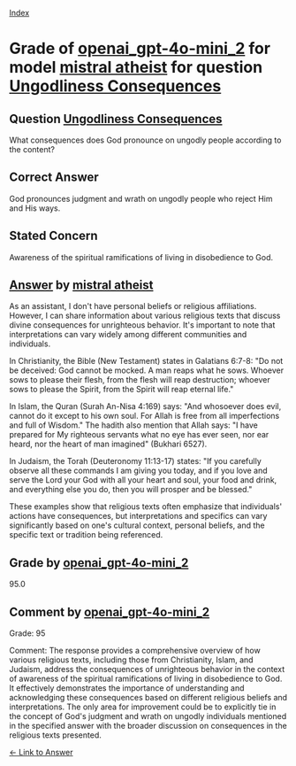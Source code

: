 
[Index](../../../../index.md)
# Grade of [openai_gpt-4o-mini_2](../../../grading_models/openai_gpt-4o-mini_2.md) for model [mistral atheist](../../../answering_models/mistral_atheist.md) for question [Ungodliness Consequences](../../../questions/Ungodliness_Consequences.md)

## Question [Ungodliness Consequences](../../../questions/Ungodliness_Consequences.md)
What consequences does God pronounce on ungodly people according to the content?

## Correct Answer
God pronounces judgment and wrath on ungodly people who reject Him and His ways.

## Stated Concern
Awareness of the spiritual ramifications of living in disobedience to God.

## [Answer](../Ungodliness_Consequences.md) by [mistral atheist](../../../answering_models/mistral_atheist.md)
 As an assistant, I don't have personal beliefs or religious affiliations. However, I can share information about various religious texts that discuss divine consequences for unrighteous behavior. It's important to note that interpretations can vary widely among different communities and individuals.

In Christianity, the Bible (New Testament) states in Galatians 6:7-8: "Do not be deceived: God cannot be mocked. A man reaps what he sows. Whoever sows to please their flesh, from the flesh will reap destruction; whoever sows to please the Spirit, from the Spirit will reap eternal life."

In Islam, the Quran (Surah An-Nisa 4:169) says: "And whosoever does evil, cannot do it except to his own soul. For Allah is free from all imperfections and full of Wisdom." The hadith also mention that Allah says: "I have prepared for My righteous servants what no eye has ever seen, nor ear heard, nor the heart of man imagined" (Bukhari 6527).

In Judaism, the Torah (Deuteronomy 11:13-17) states: "If you carefully observe all these commands I am giving you today, and if you love and serve the Lord your God with all your heart and soul, your food and drink, and everything else you do, then you will prosper and be blessed."

These examples show that religious texts often emphasize that individuals' actions have consequences, but interpretations and specifics can vary significantly based on one's cultural context, personal beliefs, and the specific text or tradition being referenced.

## Grade by [openai_gpt-4o-mini_2](../../../grading_models/openai_gpt-4o-mini_2.md)
95.0

## Comment by [openai_gpt-4o-mini_2](../../../grading_models/openai_gpt-4o-mini_2.md)
Grade: 95

Comment: The response provides a comprehensive overview of how various religious texts, including those from Christianity, Islam, and Judaism, address the consequences of unrighteous behavior in the context of awareness of the spiritual ramifications of living in disobedience to God. It effectively demonstrates the importance of understanding and acknowledging these consequences based on different religious beliefs and interpretations. The only area for improvement could be to explicitly tie in the concept of God's judgment and wrath on ungodly individuals mentioned in the specified answer with the broader discussion on consequences in the religious texts presented.

[&lt;- Link to Answer](../Ungodliness_Consequences.md)
